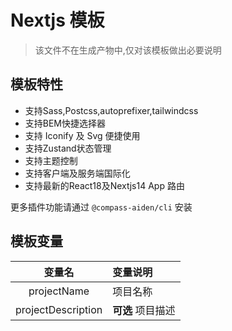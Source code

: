 # Nextjs 模板

>该文件不在生成产物中,仅对该模板做出必要说明

## 模板特性

* 支持Sass,Postcss,autoprefixer,tailwindcss
* 支持BEM快捷选择器
* 支持 Iconify 及 Svg 便捷使用
* 支持Zustand状态管理
* 支持主题控制
* 支持客户端及服务端国际化
* 支持最新的React18及Nextjs14 App 路由

更多插件功能请通过 `@compass-aiden/cli` 安装

## 模板变量


|       变量名       | 变量说明                  |
| :----------------: | :------------------------ |
|    projectName     | 项目名称                  |
| projectDescription | **可选** 项目描述         |
